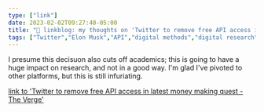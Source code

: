 ```yaml
---
type: ["link"]
date: 2023-02-02T09:27:40-05:00
title: "🔗 linkblog: my thoughts on 'Twitter to remove free API access in latest money making quest - The Verge'"
tags: ["Twitter","Elon Musk","API","digital methods","digital research"]
---
```

I presume this decisuon also cuts off academics; this is going to have a huge impact on research, and not in a good way. I'm glad I've pivoted to other platforms, but this is still infuriating.  
 

[link to 'Twitter to remove free API access in latest money making quest - The Verge'](https://www.theverge.com/2023/2/2/23582615/twitter-removing-free-api-developer-apps-price-announcement)
